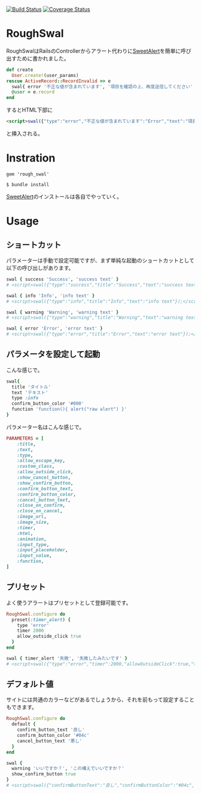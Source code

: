 [![Build Status](https://travis-ci.org/mmmpa/rough_swal.svg)](https://travis-ci.org/mmmpa/rough_swal)
[![Coverage Status](https://coveralls.io/repos/mmmpa/rough_swal/badge.svg?branch=master)](https://coveralls.io/r/mmmpa/rough_swal?branch=master)


# RoughSwal

RoughSwalはRailsのControllerからアラート代わりに[SweetAlert](http://t4t5.github.io/sweetalert/)を簡単に呼び出すために書かれました。

```ruby
def create
  User.create!(user_params)
rescue ActiveRecord::RecordInvalid => e
  swal{ error '不正な値が含まれています', '項目を確認の上、再度送信してください' }
  @user = e.record
end
```

するとHTML下部に

```html
<script>swal({"type":"error","不正な値が含まれています":"Error","text":"項目を確認の上、再度送信してください"});</script>
```

と挿入される。

# Instration
```
gem 'rough_swal'
```

```
$ bundle install
```

[SweetAlert](http://t4t5.github.io/sweetalert/)のインストールは各自でやっていく。

# Usage

## ショートカット

パラメーターは手動で設定可能ですが、まず単純な起動のショートカットとして以下の呼び出しがあります。

```ruby
swal { success 'Success', 'success text' }
# <script>swal({"type":"success","title":"Success","text":"success text"});</script>

swal { info 'Info', 'info text' }
# <script>swal({"type":"info","title":"Info","text":"info text"});</script>

swal { warning 'Warning', 'warning text' }
# <script>swal({"type":"warning","title":"Warning","text":"warning text"});</script>

swal { error 'Error', 'error text' }
# <script>swal({"type":"error","title":"Error","text":"error text"});</script>
```

## パラメータを設定して起動

こんな感じで。

```ruby
swal{
  title 'タイトル'
  text 'テキスト'
  type :info
  confirm_button_color '#000'
  function 'function(){ alert("raw alert") }'
}
```

パラメーター名はこんな感じで。
```ruby
PARAMETERS = [
    :title,
    :text,
    :type,
    :allow_escape_key,
    :custom_class,
    :allow_outside_click,
    :show_cancel_button,
    :show_confirm_button,
    :confirm_button_text,
    :confirm_button_color,
    :cancel_button_text,
    :close_on_confirm,
    :close_on_cancel,
    :image_url,
    :image_size,
    :timer,
    :html,
    :animation,
    :input_type,
    :input_placeholder,
    :input_value,
    :function,
]
```

## プリセット

よく使うアラートはプリセットとして登録可能です。

```ruby
RoughSwal.configure do
  preset(:timer_alert) {
    type 'error'
    timer 2000
    allow_outside_click true
  }
end
```

```ruby
swal { timer_alert '失敗', '失敗したみたいです' }
# <script>swal({"type":"error","timer":2000,"allowOutsideClick":true,"title":"失敗","text":"失敗したみたいです"});</script>
```

## デフォルト値

サイトには共通のカラーなどがあるでしょうから、それを前もって設定することもできます。

```ruby
RoughSwal.configure do
  default {
    confirm_button_text '良し'
    confirm_button_color '#04c'
    cancel_button_text '悪し'
  }
end
```

```ruby
swal {
  warning 'いいですか？', 'この構えでいいですか？'
  show_confirm_button true
}
# <script>swal({"confirmButtonText":"良し","confirmButtonColor":"#04c","cancelButtonText":"悪し","type":"warning","title":"いいですか？","text":"この構えでいいですか？","showCancelButton":true});</script>
```
